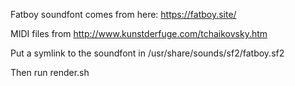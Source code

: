 Fatboy soundfont comes from here: https://fatboy.site/

MIDI files from http://www.kunstderfuge.com/tchaikovsky.htm

Put a symlink to the soundfont in /usr/share/sounds/sf2/fatboy.sf2

Then run render.sh
